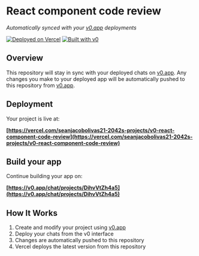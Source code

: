 # React component code review

*Automatically synced with your [v0.app](https://v0.app) deployments*

[![Deployed on Vercel](https://img.shields.io/badge/Deployed%20on-Vercel-black?style=for-the-badge&logo=vercel)](https://vercel.com/seanjacobolivas21-2042s-projects/v0-react-component-code-review)
[![Built with v0](https://img.shields.io/badge/Built%20with-v0.app-black?style=for-the-badge)](https://v0.app/chat/projects/DihvVtZh4a5)

## Overview

This repository will stay in sync with your deployed chats on [v0.app](https://v0.app).
Any changes you make to your deployed app will be automatically pushed to this repository from [v0.app](https://v0.app).

## Deployment

Your project is live at:

**[https://vercel.com/seanjacobolivas21-2042s-projects/v0-react-component-code-review](https://vercel.com/seanjacobolivas21-2042s-projects/v0-react-component-code-review)**

## Build your app

Continue building your app on:

**[https://v0.app/chat/projects/DihvVtZh4a5](https://v0.app/chat/projects/DihvVtZh4a5)**

## How It Works

1. Create and modify your project using [v0.app](https://v0.app)
2. Deploy your chats from the v0 interface
3. Changes are automatically pushed to this repository
4. Vercel deploys the latest version from this repository

